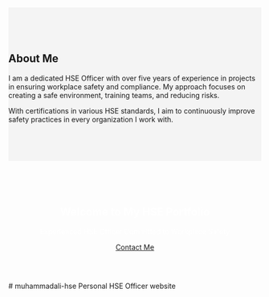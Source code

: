 <section id="about" style="padding: 60px 0; background-color: #f4f4f4;">
    <div class="container">
        <h2>About Me</h2>
        <p>I am a dedicated HSE Officer with over five years of experience in projects in ensuring workplace safety and compliance. My approach focuses on creating a safe environment, training teams, and reducing risks. </p>
        <p>With certifications in various HSE standards, I aim to continuously improve safety practices in every organization I work with.</p>
    </div>
</section>
<section id="hero" style="background-image: url('favicon.png.jpg'); background-size: cover; padding: 60px 0; text-align: center; color: white;">
    <div class="container">
        <h1>Welcome to My HSE Portfolio</h1>
        <p>Experienced HSE Officer Committed to Workplace Safety</p>
        <a href="#contact" class="btn btn-primary">Contact Me</a>
    </div>
</section>
# muhammadali-hse
Personal HSE Officer website
